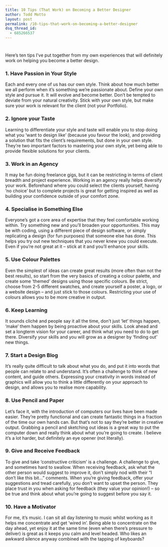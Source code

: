 ```yaml
---
title: 10 Tips (That Work) on Becoming a Better Designer
author: Todd Motto
layout: post
permalink: /10-tips-that-work-on-becoming-a-better-designer
dsq_thread_id:
  - 685266537
---
```

# 

Here’s ten tips I’ve put together from my own experiences that will definitely work on helping you become a better design.

### 1. Have Passion in Your Style

Each and every one of us has our own style. Think about how much better we all perform when it’s something we’re passionate about. Define your own style and pursue it. It will evolve and become better. Don’t be tempted to deviate from your natural creativity. Stick with your own style, but make sure your work is relevant for the client (not your Portfolio).

### 2. Ignore your Taste

Learning to differentiate your style and taste will enable you to stop doing what you ‘want to design like’ (because you favour the look), and providing a solution that fits the client’s requirements, but done in your own style. They’re two important factors to mastering your own style, yet being able to provide flexible solutions for your clients.

### 3. Work in an Agency

It may be fun doing freelance gigs, but it can be restricting in terms of client breadth and project experience. Working in an agency really helps diversify your work. Beforehand where you could select the clients yourself, having ‘no choice’ but to complete projects is great for getting inspired as well as building your confidence outside of your comfort zone.

### 4. Specialise in Something Else

Everyone’s got a core area of expertise that they feel comfortable working within. Try something new and you’ll broaden your opportunities. This may be with coding, using a different piece of design software, or simply replicating a design (for fun purposes) that someone else has done. This helps you try out new techniques that you never knew you could execute. Even if you’re not great at it – stick at it and you’ll enhance your skills.

### 5. Use Colour Palettes

Even the simplest of ideas can create great results (more often than not the best results), so start from the very basics of creating a colour palette, and create some ‘themed’ designs using those specific colours. Be strict, choose from 2-5 different swatches, and create yourself a poster, a logo, or a website design – and just stick to those colours. Restricting your use of colours allows you to be more creative in output.

### 6. Keep Learning

It sounds cliché and people say it all the time, don’t just ‘let’ things happen, ‘make’ them happen by being proactive about your skills. Look ahead and set a longterm vision for your career, and think what you need to do to get there. Diversify your skills and you will grow as a designer by ‘finding out’ new things.

### 7. Start a Design Blog

It’s really quite difficult to talk about what you do, and put it into words that people can relate to and understand. It’s often a challenge to think of new content, and guide others. Expressing your creativity in words instead of graphics will allow you to think a little differently on your approach to design, and allows you to realise more capability.

### 8. Use Pencil and Paper

Let’s face it, with the introduction of computers our lives have been made easier. They’re pretty functional and can create fantastic things in a fraction of the time our own hands can. But that’s not to say they’re better in creative output. Grabbing a pencil and sketching out ideas is a great way to put the computer down and really think about what you’re going to create. I believe it’s a lot harder, but definitely an eye opener (not literally).

### 9. Give and Receive Feedback

To give and take ‘constructive criticism’ is a challenge. A challenge to give, and sometimes hard to swallow. When receiving feedback, ask what the other person would suggest to improve it, don’t simply nod with their “I don’t like this bit…” comments. When you’re giving feedback, offer your suggestions and tread carefully, you don’t want to upset the person. They place trust in you when asking for feedback (they value your opinion!) – so be true and think about what you’re going to suggest before you say it.

### 10. Have a Motivator

For me, it’s music. I can sit all day listening to music whilst working as it helps me concentrate and get ‘wired in’. Being able to concentrate on the day ahead, yet enjoy it at the same time (even when there’s pressure to deliver) is great as it keeps you calm and level headed. Who likes an awkward silence anyway combined with the tapping of keyboards?